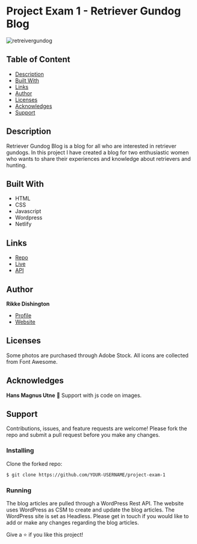 # Project Exam 1 - Retriever Gundog Blog

![retreivergundog](https://user-images.githubusercontent.com/85433495/224537166-1c52885e-4809-4416-94d2-05ea94813347.png)

## Table of Content
* [Description](#description)
* [Built With](#built-with)
* [Links](#links)
* [Author](#author)
* [Licenses](#licenses)
* [Acknowledges](#acknowledges)
* [Support](#support)

## Description

Retriever Gundog Blog is a blog for all who are interested in retriever gundogs. In this project I have created a blog for two enthusiastic women who wants to share their experiences and knowledge about retrievers and hunting.

## Built With

- HTML
- CSS
- Javascript
- Wordpress
- Netlify

## Links

- [Repo](https://github.com/Noroff-FEU-Assignments/project-exam-1-rikke-dishington "<Retreiver Gundog Blog> Repo")
- [Live](https://coruscating-blini-8ad5a3.netlify.app/index.html "Live View")
- [API](https://rikkedishingtonschool.com/project-exam/wp-json/wp/v2/posts "Wordpress REST API")

## Author

**Rikke Dishington**

- [Profile](https://github.com/rikke-dishington/Rikke-dishington)
- [Website](https://glowing-creponne-2e2b07.netlify.app)

## Licenses

Some photos are purchased through Adobe Stock. 
All icons are collected from Font Awesome.

## Acknowledges
**Hans Magnus Utne** :clap: Support with js code on images. 

## Support

Contributions, issues, and feature requests are welcome! Please fork the repo and submit a pull request before you make any changes.

### Installing

Clone the forked repo:

```bash
$ git clone https://github.com/YOUR-USERNAME/project-exam-1
```

### Running
The blog articles are pulled through a WordPress Rest API. The website uses WordPress as CSM to create and update the blog articles. The WordPress site is set as Headless. Please get in touch if you would like to add or make any changes regarding the blog articles. 


Give a ⭐️ if you like this project!
